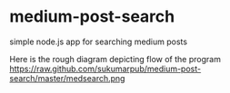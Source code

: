 medium-post-search
==================

simple node.js app for searching medium posts

Here is the rough diagram depicting flow of the program https://raw.github.com/sukumarpub/medium-post-search/master/medsearch.png
